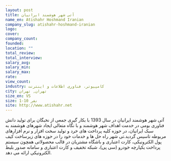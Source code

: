 ```yaml
---
layout: post
title: آتی شهر هوشمند ایرانیان
name_en: Atishahr Hoshmand Iranian
company_slug: atishahr-hoshmand-iranian
logo: 
cover: 
company_count:
founded:
location: ""
total_review: 
total_interview: 
salary_avg: 
salary_min: 
salary_max: 
rate: 
view_count: 
industry: کامپیوتر، فناوری اطلاعات و اینترنت
city: تهران, تهران
size_en: VS
size: 1-10 نفر
site: http://www.atishahr.net
---
```


آتی شهر هوشمند ایرانیان در سال 1393 با بکار گیری جمعی از نخبگان برای تولید دانش فناوری بومی در خدمت اهداف شهر هوشمند و با نگاه متعالی ایجاد شهرهای هوشمند به سبک ایرانیان، در حوزه کلیه پرداخت های خرد و تولید سخت افزار و نرم افزارهای مربوطه تاسیس گردید.تی شهر راه حل ها و خدمات خود را در حوزه های زیرساخت کیف پول الکترونیکی، کارت اعتباری و باشگاه مشتریان در قالب محصولاتی همچون سیستم پرداخت یکپارچه خودرو (سی پی)، شبکه تخفیف و کارت اعتباری و سامانه صدور بلیط الکترونیکی ارائه می دهد.
